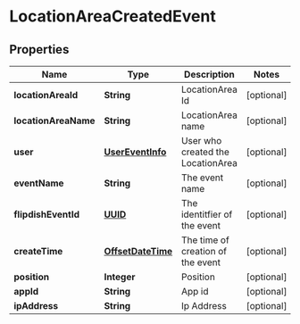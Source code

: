 
# LocationAreaCreatedEvent

## Properties
Name | Type | Description | Notes
------------ | ------------- | ------------- | -------------
**locationAreaId** | **String** | LocationArea Id |  [optional]
**locationAreaName** | **String** | LocationArea name |  [optional]
**user** | [**UserEventInfo**](UserEventInfo.md) | User who created the LocationArea |  [optional]
**eventName** | **String** | The event name |  [optional]
**flipdishEventId** | [**UUID**](UUID.md) | The identitfier of the event |  [optional]
**createTime** | [**OffsetDateTime**](OffsetDateTime.md) | The time of creation of the event |  [optional]
**position** | **Integer** | Position |  [optional]
**appId** | **String** | App id |  [optional]
**ipAddress** | **String** | Ip Address |  [optional]



